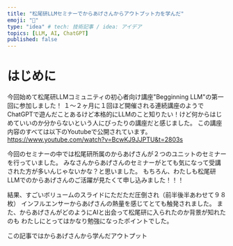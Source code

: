 ```yaml
---
title: "松尾研LLMセミナーでからあげさんからアウトプット力を学んだ"
emoji: "🍗"
type: "idea" # tech: 技術記事 / idea: アイデア
topics: [LLM, AI, ChatGPT]
published: false
---
```


# はじめに
今回始めて松尾研LLMコミュニティの初心者向け講座"Begginning LLM"の第一回に参加しました！
１～２ヶ月に１回ほど開催される連続講座のようでChatGPTで遊んだことあるけど本格的にLLMのこと知りたい！けど何からはじめていいのか分からないという人にぴったりの講座だと感じました。
この講座内容のすべては以下のYoutubeで公開されています。
https://www.youtube.com/watch?v=BcwKJ9JJPTU&t=2803s

今回のセミナーの中では松尾研所属のからあげさんが２つのユニットのセミナーを行っていました。
みなさんからあげさんのセミナーがとても気になって受講された方が多いんじゃないかな？と思いました。
もちろん、わたしも松尾研LLMでのからあげさんのご活躍が見たくて申し込みました！！！

結果、すごいボリュームのスライドにただただ圧倒され（前半後半あわせて９８枚）
インフルエンサーからあげさんの熱量を感じてとても触発されました。
また、からあげさんがどのようにAIと出会って松尾研に入られたのか背景が知れたのも
わたしにとってはかなり勉強になったポイントでした。

この記事ではからあげさんから学んだアウトプット
